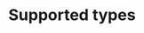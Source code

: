 ﻿---
Author: stanac
CreatedDate: 2017-04-15
Title: Supported types
RenderTitle: false
IsHtml: false
Id: parameters-supported-types
ParentPageId: parameter-retrieving
---

# Supported types